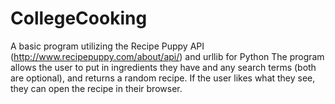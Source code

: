 # CollegeCooking
A basic program utilizing the Recipe Puppy API (http://www.recipepuppy.com/about/api/) and urllib for Python
The program allows the user to put in ingredients they have and any search terms (both are optional), and returns a random recipe. If the user likes what they see, they can open the recipe in their browser.
